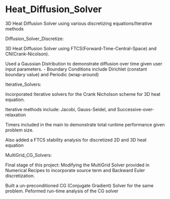 Heat_Diffusion_Solver
=====================

3D Heat Diffusion Solver using various discretizing equations/Iterative methods

Diffusion_Solver_Discretize:

  3D Heat Diffusion Solver using FTCS(Forward-Time-Central-Space) and CN(Crank-Nicolson).
  
  Used a Gaussian Distribution to demonstrate diffusion over time given user input parameters.
    - Boundary Conditions include Dirichlet (constant boundary value) and Periodic (wrap-around)
  
Iterative_Solvers:

  Incorporated Iterative solvers for the Crank Nicholson scheme for 3D heat equation.
  
  Iterative methods include: Jacobi, Gauss-Seidel, and Successive-over-relaxation
  
  Timers included in the main to demonstrate total runtime performance given problem size.
  
  Also added a FTCS stability analysis for discretized 2D and 3D heat equation
  
MultiGrid_CG_Solvers:

  Final stage of this project: Modifying the MultiGrid Solver provided in Numerical Recipes to incorporate source term
  and Backward Euler discretization.
  
  Built a un-preconditioned CG (Conjugate Gradient) Solver for the same problem. Peformed run-time analysis of the CG solver

